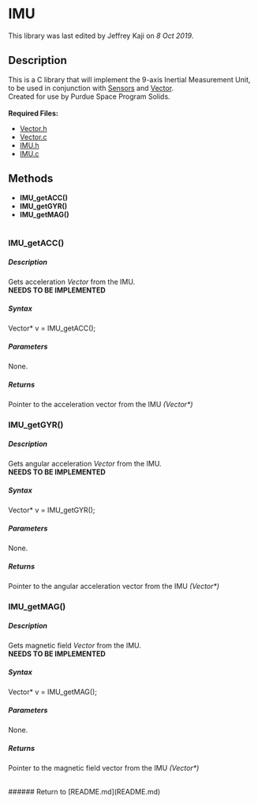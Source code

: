 # IMU
This library was last edited by Jeffrey Kaji on *8 Oct 2019*. <br/>

## Description
This is a C library that will implement the 9-axis Inertial Measurement Unit, 
to be used in conjunction with [Sensors](Sensors.md) and [Vector](Vector.md). <br/>
Created for use by Purdue Space Program Solids. <br/><br/>
__Required Files:__
* [Vector.h](../src/Vector.h)
* [Vector.c](../src/Vector.c)
* [IMU.h](../src/IMU.h)
* [IMU.c](../src/IMU.c)

## Methods
* **IMU_getACC()**
* **IMU_getGYR()**
* **IMU_getMAG()** <br/><br/>

### IMU_getACC()
##### Description
Gets acceleration *Vector* from the IMU. <br/>
**NEEDS TO BE IMPLEMENTED**
##### Syntax
Vector* v = IMU_getACC();
##### Parameters
None.
##### Returns
Pointer to the acceleration vector from the IMU _(Vector*)_


### IMU_getGYR()
##### Description
Gets angular acceleration *Vector* from the IMU. <br/>
**NEEDS TO BE IMPLEMENTED**
##### Syntax
Vector* v = IMU_getGYR();
##### Parameters
None.
##### Returns
Pointer to the angular acceleration vector from the IMU _(Vector*)_


### IMU_getMAG()
##### Description
Gets magnetic field *Vector* from the IMU. <br/>
**NEEDS TO BE IMPLEMENTED**
##### Syntax
Vector* v = IMU_getMAG();
##### Parameters
None.
##### Returns
Pointer to the magnetic field vector from the IMU _(Vector*)_

<br/>
###### Return to [README.md](README.md)